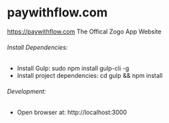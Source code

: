 # paywithflow.com
https://paywithflow.com
The Offical Zogo App Website

###### Install Dependencies:
- Install Gulp: sudo npm install gulp-cli -g
- Install project dependencies: cd gulp && npm install
###### Development:
- Open browser at: http://localhost:3000
